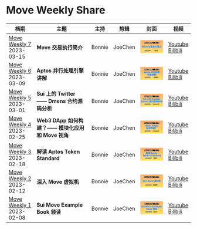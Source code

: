 # Move Weekly Share

| 档期                                                                                           | 主题                                              | 主持   | 剪辑    | 封面                                              | 视频                                                                           |
|------------------------------------------------------------------------------------------------|---------------------------------------------------|--------|---------|---------------------------------------------------|--------------------------------------------------------------------------------|
| [Move Weekly 7](https://twitter.com/MoveFunsDAO/status/1637728719380025346?s=20)<br>2023-03-15 | **Move 交易执行简介**                             | Bonnie | JoeChen | <img src="imgs/move-weekly-7.jpg" width="200px"/> | [Youtube](https://youtu.be/096PsHZtOa0)<br>[Bilibili](https://b23.tv/Q1aafdC)  |
| [Move Weekly 6](https://twitter.com/MoveFunsDAO/status/1636634639468232704?s=20)<br>2023-03-09 | **Aptos 并行处理引擎讲解**                        | Bonnie | JoeChen | <img src="imgs/move-weekly-6.jpg" width="200px"/> | [Youtube](https://youtu.be/x7xhvV6n5uM)<br>[Bilibili](https://t.co/moAy5WgSOF) |
| [Move Weekly 5](https://twitter.com/MoveFunsDAO/status/1636287318213677060?s=20)<br>2023-03-01 | **Sui 上的 Twitter —— Dmens 合约源码分析**        | Bonnie | JoeChen | <img src="imgs/move-weekly-5.jpg" width="200px"/> | [Youtube](https://youtu.be/8xWL9Rp9S3E)<br>[Bilibili](https://t.co/fYdF9UwOK5) |
| [Move Weekly 4](https://twitter.com/MoveFunsDAO/status/1630474954499305472?s=20)<br>2023-02-25 | **Web3 DApp 如何构建？—— 模块化应用和 Move 视角** | Bonnie | JoeChen | <img src="imgs/move-weekly-4.jpg" width="200px"/> | [Youtube](https://youtu.be/XB2Nq63o3v8)<br>[Bilibili](https://t.co/CGuyIJNEDe) |
| [Move Weekly 3](https://twitter.com/MoveFunsDAO/status/1629440148109918213?s=20)<br>2023-02-18 | **解读 Aptos Token Standard**                     | Bonnie | JoeChen | <img src="imgs/move-weekly-3.jpg" width="200px"/> | [Youtube](https://youtu.be/E_o5xmR7S6o)<br>[Bilibili](https://t.co/ybif4eyL0b) |
| [Move Weekly 2](https://twitter.com/MoveFunsDAO/status/1629058292705288192?s=20)<br>2023-02-12 | **深入 Move 虚拟机**                              | Bonnie | JoeChen | <img src="imgs/move-weekly-2.jpg" width="200px"/> | [Youtube](https://youtu.be/uk-4KRKTXMo)<br>[Bilibili](https://t.co/bfrgoMzGjl) |
| [Move Weekly 1](https://twitter.com/MoveFunsDAO/status/1628620843684368384?s=20)<br>2023-02-08 | **Sui Move Example Book 领读**                    | Bonnie | JoeChen | <img src="imgs/move-weekly-1.jpg" width="200px"/> | [Youtube](https://youtu.be/t69v_gVfQQg)<br>[Bilibili](https://t.co/s1Z3av5oVw) |

[^_^]: | [Move Weekly <++>](<++>)<br>2023-<++>-<++> | <++> | Bonnie | JoeChen | <img src="imgs/move-weekly-<++>.jpg" width="200px"/> | [Youtube](<++>)<br>[Bilibili](<++>) |
